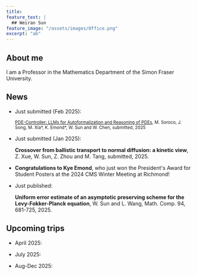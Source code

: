 ```yaml
---
title:
feature_text: |
  ## Weiran Sun
feature_image: "/assets/images/Office.png"
excerpt: "ab"
---
```


## About me

I am a Professor in the Mathematics Department of the Simon Fraser University.

## News


- Just submitted (Feb 2025):

  <small>[PDE-Controller: LLMs for Autoformalization and Reasoning of PDEs](https://arxiv.org/abs/2502.00963), M. Soroco, J. Song, M. Xia*, K. Emond*, W. Sun and W. Chen, submitted, 2025</small>
  
- Just submitted (Jan 2025):

  **Crossover from ballistic transport to normal diffusion: a kinetic view**, Z. Xue, W. Sun, Z. Zhou and M. Tang, submitted, 2025.

- **Congratulations to Kye Emond**, who just won the President's Award for Student Posters at the 2024 CMS Winter Meeting at Richmond! 
  
- Just published:
  
  **Uniform error estimate of an asymptotic preserving scheme for the Levy-Fokker-Planck equation**, W. Sun and L. Wang, Math. Comp. 94, 681-725, 2025.

## Upcoming trips

- April 2025:

- July 2025:

- Aug-Dec 2025:

